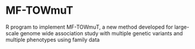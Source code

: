 # MF-TOWmuT
R program to implement MF-TOWmuT, a new method developed for large-scale genome wide association study with multiple genetic variants and multiple phenotypes using family data
